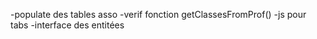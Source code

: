 -populate des tables asso
-verif fonction getClassesFromProf()
-js pour tabs
-interface des entitées
